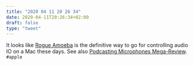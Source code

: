```yaml
---
title: "2020 04 11 20 26 34"
date: 2020-04-11T20:26:34+02:00
draft: false
type: "tweet"
---
```

It looks like [Rogue Amoeba](https://rogueamoeba.com) is the definitive way to go for controlling audio IO on a Mac these days. See also [Podcasting Microphones Mega-Review](https://marco.org/podcasting-microphones). `#apple`
